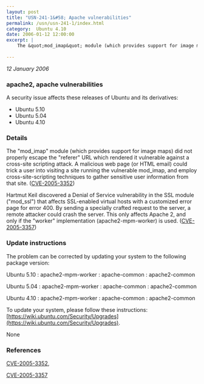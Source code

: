 ```yaml
---
layout: post
title: "USN-241-1&#58; Apache vulnerabilities"
permalink: /usn/usn-241-1/index.html
category:  Ubuntu 4.10
date: 2006-01-12 12:00:00
excerpt: |
    The &quot;mod_imap&quot; module (which provides support for image maps) did not properly escape the &quot;referer&quot; URL which rendered it vulnerable against a cross-site scripting attack. A malicious web page (or HTML email) could trick a user into visiting a site running the vulnerable mod_imap, and employ cross-site-scripting techniques to gather sensitive user information from that site. ([CVE-2005-3352](http://people.ubuntu.com/~ubuntu-security/cve/CVE-2005-3352))
    
--- 
```

 
 

*12 January 2006*

### apache2, apache vulnerabilities

A security issue affects these releases of Ubuntu and its derivatives:

* Ubuntu 5.10
* Ubuntu 5.04
* Ubuntu 4.10

### Details

The &quot;mod_imap&quot; module (which provides support for image maps) did not properly escape the &quot;referer&quot; URL which rendered it vulnerable against a cross-site scripting attack. A malicious web page (or HTML email) could trick a user into visiting a site running the vulnerable mod_imap, and employ cross-site-scripting techniques to gather sensitive user information from that site. ([CVE-2005-3352](http://people.ubuntu.com/~ubuntu-security/cve/CVE-2005-3352))

Hartmut Keil discovered a Denial of Service vulnerability in the SSL module (&quot;mod_ssl&quot;) that affects SSL-enabled virtual hosts with a customized error page for error 400. By sending a specially crafted request to the server, a remote attacker could crash the server. This only affects Apache 2, and only if the &quot;worker&quot; implementation (apache2-mpm-worker) is used. ([CVE-2005-3357](http://people.ubuntu.com/~ubuntu-security/cve/CVE-2005-3357))

### Update instructions

The problem can be corrected by updating your system to the following package version:

Ubuntu 5.10
 : apache2-mpm-worker 
 : apache-common 
 : apache2-common 

Ubuntu 5.04
 : apache2-mpm-worker 
 : apache-common 
 : apache2-common 

Ubuntu 4.10
 : apache2-mpm-worker 
 : apache-common 
 : apache2-common 

To update your system, please follow these instructions: [https://wiki.ubuntu.com/Security/Upgrades](https://wiki.ubuntu.com/Security/Upgrades).

None

### References

 
 [CVE-2005-3352](http://people.ubuntu.com/~ubuntu-security/cve/CVE-2005-3352), 

 [CVE-2005-3357](http://people.ubuntu.com/~ubuntu-security/cve/CVE-2005-3357)
 

